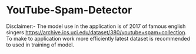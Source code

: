 # YouTube-Spam-Detector
Disclaimer:- The model use in the application is of 2017 of famous english singers https://archive.ics.uci.edu/dataset/380/youtube+spam+collection. To make to application work more efficiently latest dataset is recommended to used in training of model.

